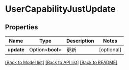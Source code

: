 # UserCapabilityJustUpdate

## Properties

Name | Type | Description | Notes
------------ | ------------- | ------------- | -------------
**update** | Option<**bool**> | 更新 | [optional]

[[Back to Model list]](../README.md#documentation-for-models) [[Back to API list]](../README.md#documentation-for-api-endpoints) [[Back to README]](../README.md)


